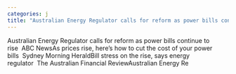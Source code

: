 ```yaml
---
categories: j
title: "Australian Energy Regulator calls for reform as power bills continue to rise  ABC News"
---
```

Australian Energy Regulator calls for reform as power bills continue to rise&nbsp;&nbsp;ABC NewsAs prices rise, here’s how to cut the cost of your power bills&nbsp;&nbsp;Sydney Morning HeraldBill stress on the rise, says energy regulator&nbsp;&nbsp;The Australian Financial ReviewAustralian Energy Re